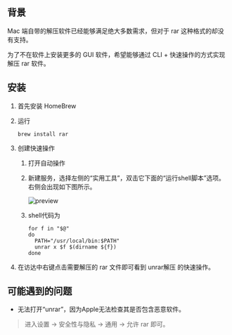 ## 背景

Mac 端自带的解压软件已经能够满足绝大多数需求，但对于 rar 这种格式的却没有支持。

为了不在软件上安装更多的 GUI 软件，希望能够通过 CLI + 快速操作的方式实现解压 rar 软件。

## 安装

1. 首先安装 HomeBrew

2. 运行

   ```shell
   brew install rar
   ```

   

3. 创建快速操作

   1. 打开自动操作

   2. 新建服务，选择左侧的“实用工具”，双击它下面的“运行shell脚本”选项。右侧会出现如下图所示。

      ![preview](https://cdn.jsdelivr.net/gh/wholon/image@main/2022-04-08-18:01:30-v2-3c79fa750a390e88d3de807244abdcb8_r.jpg)

   3. shell代码为

      ```shell
      for f in "$@"
      do
      	PATH="/usr/local/bin:$PATH"
      	unrar x $f $(dirname ${f})
      done
      ```

      

4. 在访达中右键点击需要解压的 rar 文件即可看到 unrar解压 的快速操作。

## 可能遇到的问题

* 无法打开“unrar”，因为Apple无法检查其是否包含恶意软件。

> 进入设置 -> 安全性与隐私 -> 通用 -> 允许 rar 即可。